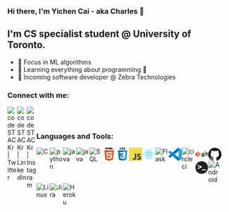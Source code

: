 ### Hi there, I'm Yichen Cai - aka Charles 👋 


## I'm CS specialist student @ University of Toronto.

- 🔭 Focus in ML algorithms
- 🌱 Learning everything about programming 🤣
- 👯 Incoming software developer @ Zebra Technologies

### Connect with me:

[<img align="left" alt="codeSTACKr | Twitter" width="22px" src="https://cdn.jsdelivr.net/npm/simple-icons@v3/icons/twitter.svg" />][twitter]
[<img align="left" alt="codeSTACKr | LinkedIn" width="22px" src="https://cdn.jsdelivr.net/npm/simple-icons@v3/icons/linkedin.svg" />][linkedin]
[<img align="left" alt="codeSTACKr | Instagram" width="22px" src="https://cdn.jsdelivr.net/npm/simple-icons@v3/icons/instagram.svg" />][instagram]

<br />
<br />

### Languages and Tools:
<img align="left" alt="C" width="30px" src="https://cdn.jsdelivr.net/gh/devicons/devicon/icons/c/c-original.svg" />
<img align="left" alt="python" width="30px" src="https://cdn.jsdelivr.net/gh/devicons/devicon/icons/python/python-original.svg" />
<img align="left" alt="java" width="30px" src="https://cdn.jsdelivr.net/gh/devicons/devicon/icons/java/java-original.svg" />
<img align="left" alt="java" width="30px" src="https://racket-lang.org/img/racket-logo.svg" />


<img align="left" alt="SQL" width="30px" src="https://cdn.jsdelivr.net/gh/devicons/devicon/icons/postgresql/postgresql-original-wordmark.svg" />

<img align="left" alt="HTML5" width="30px" src="https://raw.githubusercontent.com/github/explore/80688e429a7d4ef2fca1e82350fe8e3517d3494d/topics/html/html.png" />
<img align="left" alt="CSS3" width="30px" src="https://raw.githubusercontent.com/github/explore/80688e429a7d4ef2fca1e82350fe8e3517d3494d/topics/css/css.png" />
<img align="left" alt="JavaScript" width="30px" src="https://raw.githubusercontent.com/github/explore/80688e429a7d4ef2fca1e82350fe8e3517d3494d/topics/javascript/javascript.png" />
<img align="left" alt="React" width="30px" src="https://raw.githubusercontent.com/github/explore/80688e429a7d4ef2fca1e82350fe8e3517d3494d/topics/react/react.png" />
<img align="left" alt="Flask" width="30px" src="https://cdn.jsdelivr.net/gh/devicons/devicon/icons/flask/flask-original.svg" />

<img align="left" alt="Visual Studio Code" width="30px" src="https://raw.githubusercontent.com/github/explore/80688e429a7d4ef2fca1e82350fe8e3517d3494d/topics/visual-studio-code/visual-studio-code.png" />
<img align="left" alt="circle ci" width="30px" src="https://cdn.jsdelivr.net/gh/devicons/devicon/icons/circleci/circleci-plain.svg" />
<img align="left" alt="Git" width="30px" src="https://raw.githubusercontent.com/github/explore/80688e429a7d4ef2fca1e82350fe8e3517d3494d/topics/git/git.png" />
<img align="left" alt="GitHub" width="30px" src="https://raw.githubusercontent.com/github/explore/78df643247d429f6cc873026c0622819ad797942/topics/github/github.png" />

<img align="left" alt="Terminal" width="30px" src="https://raw.githubusercontent.com/github/explore/80688e429a7d4ef2fca1e82350fe8e3517d3494d/topics/terminal/terminal.png" />
<img align="left" alt="Android" width="30px" src="https://cdn.jsdelivr.net/gh/devicons/devicon/icons/android/android-plain.svg" />
<img align="left" alt="Linux" width="30px" src="https://cdn.jsdelivr.net/gh/devicons/devicon/icons/linux/linux-original.svg" />

<img align="left" alt="Jira" width="30px" src="https://cdn.jsdelivr.net/gh/devicons/devicon/icons/jira/jira-original.svg" />
<img align="left" alt="Heroku" width="30px" src="https://cdn.jsdelivr.net/gh/devicons/devicon/icons/heroku/heroku-plain-wordmark.svg" />






[twitter]: https://twitter.com/CYCv5
[instagram]: https://www.instagram.com/char1esc/?hl=en
[linkedin]: https://www.linkedin.com/in/yichen-cai-5329b3121/
